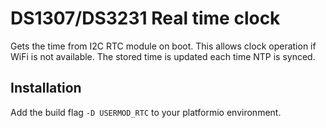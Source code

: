 # DS1307/DS3231 Real time clock

Gets the time from I2C RTC module on boot. This allows clock operation if WiFi is not available.
The stored time is updated each time NTP is synced. 

## Installation 

Add the build flag `-D USERMOD_RTC` to your platformio environment.
